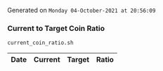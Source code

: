 Generated on `Monday 04-October-2021 at 20:56:09`

### Current to Target Coin Ratio
`current_coin_ratio.sh`

Date|Current|Target|Ratio
---|---|---|---
